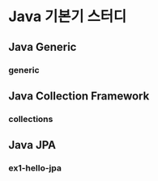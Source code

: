 # Java 기본기 스터디

## Java Generic
### generic

## Java Collection Framework
### collections

## Java JPA
### ex1-hello-jpa

